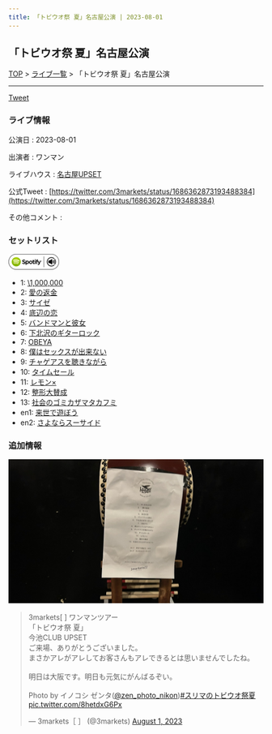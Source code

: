 ```yaml
---
title: 「トビウオ祭 夏」名古屋公演 | 2023-08-01
---
```

## 「トビウオ祭 夏」名古屋公演

[TOP](/setlist/) > [ライブ一覧](lives.html) > 「トビウオ祭 夏」名古屋公演

___

<a href="https://twitter.com/share?ref_src=twsrc%5Etfw" data-text="3markets[ ]セットリスト > 「トビウオ祭 夏」名古屋公演" class="twitter-share-button" data-via="3markets" data-hashtags="3markets" data-related="3markets" data-show-count="false">Tweet</a>

### ライブ情報

公演日
:    2023-08-01

出演者
:    ワンマン

ライブハウス
:    [名古屋UPSET](livehouse024.html)

公式Tweet
:    [https://twitter.com/3markets/status/1686362873193488384](https://twitter.com/3markets/status/1686362873193488384)

その他コメント
:    

### セットリスト


[![play with spotify](images/spotify-icon.png)](https://open.spotify.com/playlist/3aA8cKyLwRjkY6MI8PzO31)



*  1: [\1,000,000](song022.html)
*  2: [愛の返金](song012.html)
*  3: [サイゼ](song004.html)
*  4: [底辺の恋](song008.html)
*  5: [バンドマンと彼女](song009.html)
*  6: [下北沢のギターロック](song015.html)
*  7: [OBEYA](song021.html)
*  8: [僕はセックスが出来ない](song006.html)
*  9: [チャゲアスを聴きながら](song070.html)
*  10: [タイムセール](song007.html)
*  11: [レモン×](song003.html)
*  12: [整形大賛成](song005.html)
*  13: [社会のゴミカザマタカフミ](song002.html)
*  en1: [来世で遊ぼう](song075.html)
*  en2: [さよならスーサイド](song013.html)


### 追加情報

[![セトリ画像](images/073.jpg)](images/073.jpg)


<blockquote class="twitter-tweet"><p lang="ja" dir="ltr">3markets[ ] ワンマンツアー<br>「トビウオ祭 夏」<br>今池CLUB UPSET<br>ご来場、ありがとうございました。<br>まさかアレがアレしてお客さんもアレできるとは思いませんでしたね。<br><br>明日は大阪です。明日も元気にがんばるぞい。<br><br>Photo by イノコシ ゼンタ(<a href="https://twitter.com/zen_photo_nikon?ref_src=twsrc%5Etfw">@zen_photo_nikon</a>)<a href="https://twitter.com/hashtag/%E3%82%B9%E3%83%AA%E3%83%9E%E3%81%AE%E3%83%88%E3%83%93%E3%82%A6%E3%82%AA%E7%A5%AD%E5%A4%8F?src=hash&amp;ref_src=twsrc%5Etfw">#スリマのトビウオ祭夏</a> <a href="https://t.co/8hetdxG6Px">pic.twitter.com/8hetdxG6Px</a></p>&mdash; 3markets［ ］ (@3markets) <a href="https://twitter.com/3markets/status/1686362873193488384?ref_src=twsrc%5Etfw">August 1, 2023</a></blockquote>
<script async src="https://platform.twitter.com/widgets.js" charset="utf-8"></script>




<script async src="https://platform.twitter.com/widgets.js" charset="utf-8"></script>